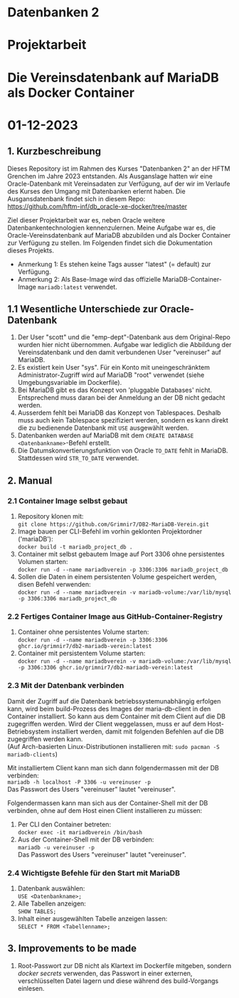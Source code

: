# Datenbanken 2
# Projektarbeit
# Die Vereinsdatenbank auf MariaDB als Docker Container
# 01-12-2023

## 1. Kurzbeschreibung
Dieses Repository ist im Rahmen des Kurses "Datenbanken 2" an der HFTM Grenchen im Jahre 2023 entstanden. Als Ausganslage hatten wir eine Oracle-Datenbank mit Vereinsadaten zur Verfügung, auf der wir im Verlaufe des Kurses den Umgang mit Datenbanken erlernt haben. Die Ausgansdatenbank findet sich in diesem Repo:  
https://github.com/hftm-inf/db_oracle-xe-docker/tree/master  

Ziel dieser Projektarbeit war es, neben Oracle weitere Datenbankentechnologien kennenzulernen. Meine Aufgabe war es, die Oracle-Vereinsdatenbank auf MariaDB abzubilden und als Docker Container zur Verfügung zu stellen. Im Folgenden findet sich die Dokumentation dieses Projekts.
- Anmerkung 1: Es stehen keine Tags ausser "latest" (= default) zur Verfügung.
- Anmerkung 2: Als Base-Image wird das offizielle MariaDB-Container-Image `mariadb:latest` verwendet.  

## 1.1 Wesentliche Unterschiede zur Oracle-Datenbank
1. Der User "scott" und die "emp-dept"-Datenbank aus dem Original-Repo wurden hier nicht übernommen. Aufgabe war lediglich die Abbildung der Vereinsdatenbank und den damit verbundenen User "vereinuser" auf MariaDB.
2. Es existiert kein User "sys". Für ein Konto mit uneingeschränktem Administrator-Zugriff wird auf MariaDB "root" verwendet (siehe Umgebungsvariable im Dockerfile).
3. Bei MariaDB gibt es das Konzept von 'pluggable Databases' nicht. Entsprechend muss daran bei der Anmeldung an der DB nicht gedacht werden.
4. Ausserdem fehlt bei MariaDB das Konzept von Tablespaces. Deshalb muss auch kein Tablespace spezifiziert werden, sondern es kann direkt die zu bedienende Datenbank mit `USE` ausgewählt werden.  
5. Datenbanken werden auf MariaDB mit dem `CREATE DATABASE <Datenbankname>`-Befehl erstellt.  
6. Die Datumskonvertierungsfunktion von Oracle `TO_DATE` fehlt in MariaDB. Stattdessen wird `STR_TO_DATE` verwendet.  

## 2. Manual
### 2.1 Container Image selbst gebaut
1. Repository klonen mit:  
 `git clone https://github.com/Grimnir7/DB2-MariaDB-Verein.git`
2. Image bauen per CLI-Befehl im vorhin geklonten Projektordner ('mariaDB'):  
`docker build -t mariadb_project_db .`
3. Container mit selbst gebautem Image auf Port 3306 ohne persistentes Volumen starten:  
`docker run -d --name mariadbverein -p 3306:3306 mariadb_project_db`
4. Sollen die Daten in einem persistenten Volume gespeichert werden, disen Befehl verwenden:  
`docker run -d --name mariadbverein -v mariadb-volume:/var/lib/mysql -p 3306:3306 mariadb_project_db`

### 2.2 Fertiges Container Image aus GitHub-Container-Registry
1. Container ohne persistentes Volume starten:  
`docker run -d --name mariadbverein -p 3306:3306 ghcr.io/grimnir7/db2-mariadb-verein:latest`
2. Container mit persistentem Volume starten:  
`docker run -d --name mariadbverein -v mariadb-volume:/var/lib/mysql -p 3306:3306 ghcr.io/grimnir7/db2-mariadb-verein:latest`

### 2.3 Mit der Datenbank verbinden
Damit der Zugriff auf die Datenbank betriebssystemunabhängig erfolgen kann, wird beim build-Prozess des Images der maria-db-client in den Container installiert. So kann aus dem Container mit dem Client auf die DB zugegriffen werden. Wird der Client weggelassen, muss er auf dem Host-Betriebsystem installiert werden, damit mit folgenden Befehlen auf die DB zugegriffen werden kann.  
(Auf Arch-basierten Linux-Distributionen installieren mit: `sudo pacman -S mariadb-clients`)  
  
Mit installiertem Client kann man sich dann folgendermassen mit der DB verbinden:  
`mariadb -h localhost -P 3306 -u vereinuser -p`  
Das Passwort des Users "vereinuser" lautet "vereinuser".
  
Folgendermassen kann man sich aus der Container-Shell mit der DB verbinden, ohne auf dem Host einen Client installieren zu müssen:  
1. Per CLI den Container betreten:  
`docker exec -it mariadbverein /bin/bash`  
2. Aus der Container-Shell mit der DB verbinden:  
`mariadb -u vereinuser -p`  
Das Passwort des Users "vereinuser" lautet "vereinuser".

### 2.4 Wichtigste Befehle für den Start mit MariaDB
1. Datenbank auswählen:  
`USE <Datenbankname>;`
2. Alle Tabellen anzeigen:  
`SHOW TABLES;`
3. Inhalt einer ausgewählten Tabelle anzeigen lassen:  
`SELECT * FROM <Tabellenname>;`


## 3. Improvements to be made
1. Root-Passwort zur DB nicht als Klartext im Dockerfile mitgeben, sondern *docker secrets* verwenden, das Passwort in einer externen, verschlüsselten Datei lagern und diese während des build-Vorgangs einlesen.